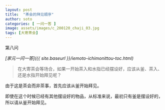 ```yaml
---
layout: post
title:  "茶会的拜见顺序"
author: soto
categories: [ 一问一答 ]
image: assets/images/c_200120_chaji_03.jpg
tags: [大寄茶会]
---
```


第八问

*[家元一问一答]({{ site.baseurl }}/iemoto-ichimonittou-toc.html)*

> 在大寄茶会等场合，如果一开始茶入和水指已经摆设好，应该从釜、茶入、还是水指开始拜见呢？

由于这是茶会而非茶事，首先应该从釜开始拜见。

即使在这个时候已经有其他摆设好的物品，从标准来说，最初只有釜是摆设好的，所以请从釜开始拜见。
